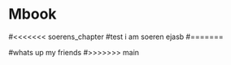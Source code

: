 # Mbook

#<<<<<<< soerens_chapter
#test i am soeren ejasb
#=======


#whats up my friends
#>>>>>>> main
